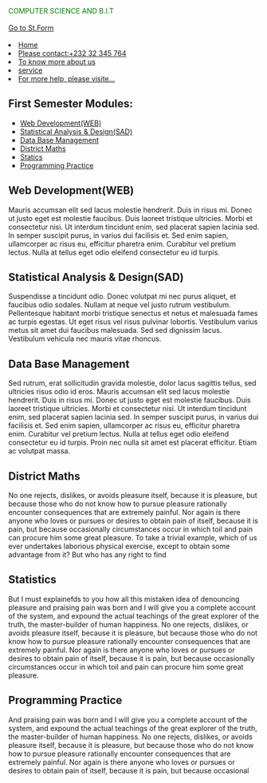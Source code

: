 <!DOCTYPE html>
<html lang="en">
<head>
    <meta charset="UTF-8">
    <meta http-equiv="X-UA-Compatible" content="IE=edge">
    <meta name="viewport" content="width=device-width, initial-scale=1.0">
    <title>Computer Science & B.I.T</title>
    </head>
      <font color="green">
    COMPUTER SCIENCE AND B.I.T
      </font>
      <br>
    <body>
      <br>
      <a href="St.Form.html">Go to St.Form</a>
      <br>
    </ul>
      <br>
         <li><a href="index.html">Home </a></li>
         <li><a href="Please contact:+232 32 345 764.html">Please contact:+232 32 345 764</a></li>
         <li><a href="To know more about us.html">To know more about us</a></li>
         <li><a href="service.html">service</a></li>
         <li><a href="For more help, please visite... .html">For more help, please visite...</a></li>

  <h2> <b> First Semester Modules:</b>  </h2>
  <ul style="list-style-type: square;">
         <li> <a href="#module1"> Web Development(WEB)</a></li>
         <li> <a href="#module2"> Statistical Analysis & Design(SAD)</a></li>
         <li> <a href="#module3"> Data Base Management</a></li>
         <li> <a href="#module4"> District Maths</a></li>
         <li> <a href="#module5"> Statics</a></li>
         <li> <a href="#module6"> Programming Practice</a></li> 
</Ul>
        
<h2 id="module1">Web Development(WEB)</h2>  
   <p>Mauris accumsan elit sed lacus molestie hendrerit. Duis in risus mi. Donec ut justo eget est molestie faucibus. Duis laoreet tristique ultricies. Morbi et consectetur nisi. Ut interdum tincidunt enim, sed placerat sapien lacinia sed. In semper suscipit purus, in varius dui facilisis et. Sed enim sapien, ullamcorper ac risus eu, efficitur pharetra enim. Curabitur vel pretium lectus. Nulla at tellus eget odio eleifend consectetur eu id turpis. </p>

<h2 id="module2">Statistical Analysis & Design(SAD)</h2>
   <p>
       Suspendisse a tincidunt odio. Donec volutpat mi nec purus aliquet, et faucibus odio sodales. Nullam at neque vel justo rutrum vestibulum. Pellentesque habitant morbi tristique senectus et netus et malesuada fames ac turpis egestas. Ut eget risus vel risus pulvinar lobortis. Vestibulum varius metus sit amet dui faucibus malesuada. Sed sed dignissim lacus. Vestibulum vehicula nec mauris vitae rhoncus.
    </p>

<h2 id="module3">Data Base Management</h2>
  <P>
      Sed rutrum, erat sollicitudin gravida molestie, dolor lacus sagittis tellus, sed ultricies risus odio id eros. Mauris accumsan elit sed lacus molestie hendrerit. Duis in risus mi. Donec ut justo eget est molestie faucibus. Duis laoreet tristique ultricies. Morbi et consectetur nisi. Ut interdum tincidunt enim, sed placerat sapien lacinia sed. In semper suscipit purus, in varius dui facilisis et. Sed enim sapien, ullamcorper ac risus eu, efficitur pharetra enim. Curabitur vel pretium lectus. Nulla at tellus eget odio eleifend consectetur eu id turpis. Proin nec nulla sit amet est placerat efficitur. Etiam ac volutpat massa.
    </P>

<h2 id="module4">District Maths</h2>
  <p>
      No one rejects, dislikes, or avoids pleasure itself, because it is pleasure, but because those who do not know how to pursue pleasure rationally encounter consequences that are extremely painful. Nor again is there anyone who loves or pursues or desires to obtain pain of itself, because it is pain, but because occasionally circumstances occur in which toil and pain can procure him some great pleasure. To take a trivial example, which of us ever undertakes laborious physical exercise, except to obtain some advantage from it? But who has any right to find
    </p>

<h2 id="module5">Statistics</h2>
   <p>
    But I must explainefds to you how all this mistaken idea of denouncing pleasure and praising pain was born and I will give you a complete account of the system, and expound the actual teachings of the great explorer of the truth, the master-builder of human happiness. No one rejects, dislikes, or avoids pleasure itself, because it is pleasure, but because those who do not know how to pursue pleasure rationally encounter consequences that are extremely painful. Nor again is there anyone who loves or pursues or desires to obtain pain of itself, because it is pain, but because occasionally circumstances occur in which toil and pain can procure him some great pleasure.
    </p>
<h2 id="module6">Programming Practice</h2>
    <p>
       And praising pain was born and I will give you a complete account of the system, and expound the actual teachings of the great explorer of the truth, the master-builder of human happiness. No one rejects, dislikes, or avoids pleasure itself, because it is pleasure, but because those who do not know how to pursue pleasure rationally encounter consequences that are extremely painful. Nor again is there anyone who loves or pursues or desires to obtain pain of itself, because it is pain, but because occasional
    </p>

</body>
</html>
